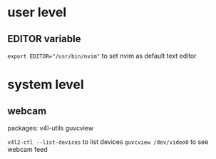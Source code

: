 # user level
## EDITOR variable
`export EDITOR="/usr/bin/nvim"`
to set nvim as default text editor
# system level
## webcam
packages: v4l-utils guvcview

`v4l2-ctl --list-devices` to list devices
`guvcview /dev/video0` to see webcam feed
